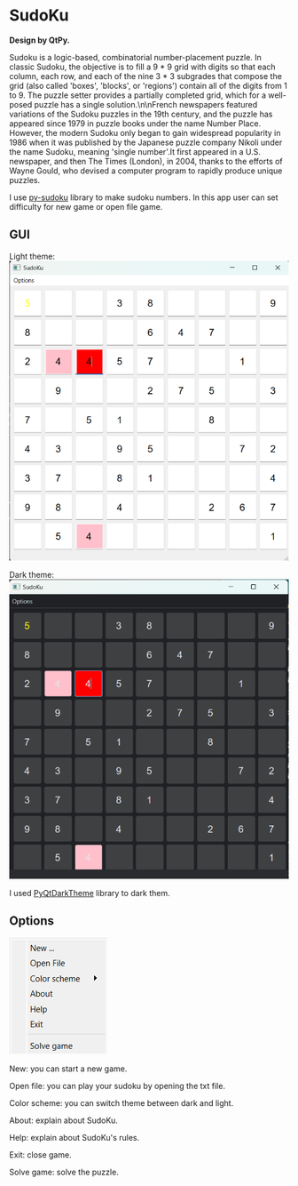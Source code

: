 # SudoKu
**Design by QtPy.**

Sudoku is a logic-based, combinatorial number-placement puzzle. In classic Sudoku, the objective is to fill a 9 * 9 grid with digits so that each column, each row, and each of the nine 3 * 3 subgrades that compose the grid (also called 'boxes', 'blocks', or 'regions') contain all of the digits from 1 to 9. The puzzle setter provides a partially completed grid, which for a well-posed puzzle has a single solution.\n\nFrench newspapers featured variations of the Sudoku puzzles in the 19th century, and the puzzle has appeared since 1979 in puzzle books under the name Number Place. However, the modern Sudoku only began to gain widespread popularity in 1986 when it was published by the Japanese puzzle company Nikoli under the name Sudoku, meaning 'single number'.It first appeared in a U.S. newspaper, and then The Times (London), in 2004, thanks to the efforts of Wayne Gould, who devised a computer program to rapidly produce unique puzzles.


I use [py-sudoku](https://github.com/jeffsieu/py-sudoku) library to make sudoku numbers. In this app user can set difficulty for new game or open file game.
## GUI
Light theme:
![GUI1](light_sudoku.png)

Dark theme:
![GUI2](dark_sudoku.png) 

I used [PyQtDarkTheme](https://github.com/5yutan5/PyQtDarkTheme) library to dark them.

## Options
![Options](options_sudoku.png)

New: you can start a new game.

Open file: you can play your sudoku by opening the txt file.

Color scheme: you can switch theme between dark and light.

About: explain about SudoKu.

Help: explain about SudoKu's rules.

Exit: close game.

Solve game: solve the puzzle.
